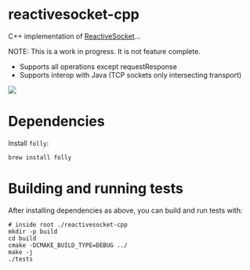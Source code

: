 # reactivesocket-cpp

C++ implementation of [ReactiveSocket](https://reactivesocket.io)...

NOTE: This is a work in progress. It is not feature complete.

 - Supports all operations except requestResponse
 - Supports interop with Java (TCP sockets only intersecting transport)

<a href='https://travis-ci.org/ReactiveSocket/reactivesocket-cpp/builds'><img src='https://travis-ci.org/ReactiveSocket/reactivesocket-cpp.svg?branch=master'></a>

# Dependencies

Install `folly`:

```
brew install folly
```

# Building and running tests

After installing dependencies as above, you can build and run tests with:

```
# inside root ./reactivesocket-cpp
mkdir -p build
cd build
cmake -DCMAKE_BUILD_TYPE=DEBUG ../
make -j
./tests
```

